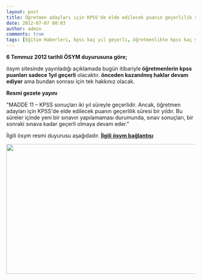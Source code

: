 ```yaml
---
layout: post
title: Öğretmen adayları için KPSS'de elde edilecek puanın geçerlilik süresi bir yıldır.
date: 2012-07-07 00:03
author: admin
comments: true
tags: [Eğitim Haberleri, kpss kaç yıl geçerli, öğretmenlikte kpss kaç yıl geçerli]
---
```

<strong>6 Temmuz 2012 tarihli ÖSYM duyurusuna göre;</strong>

ösym sitesinde yayınladığı açıklamada bugün itibariyle<strong> öğretmenlerin kpss puanları sadece 1yıl geçerli</strong> olacaktır. <strong>önceden kazanılmış haklar devam ediyor</strong> ama bundan sonrası için tek hakkınız olacak.

<strong>Resmi gezete yayını</strong>

"MADDE 11 – KPSS sonuçları iki yıl süreyle geçerlidir. Ancak, öğretmen adayları için KPSS'de elde edilecek puanın geçerlilik süresi bir yıldır. Bu süreler içinde yeni bir sınavın yapılamaması durumunda, sınav sonuçları, bir sonraki sınava kadar geçerli olmaya devam eder."

İlgili ösym resmi duyurusu aşağıdadır. <a href="http://www.osym.gov.tr/belge/1-13565/basin-duyurusu-kamu-gorevlerine-ilk-defa-atanacaklar-ic-.html" rel="nofollow" target="_blank"><strong>İlgili ösym bağlantısı</strong></a>

<a href="http://egitimvaktim.com/dosyalar/2012/07/kpss-kaç-yıl-geçerli.jpg"><img class="alignnone size-full wp-image-5912" title="kpss kaç yıl geçerli" src="http://egitimvaktim.com/dosyalar/2012/07/kpss-kaç-yıl-geçerli.jpg" alt="" width="980" height="345" /></a>
